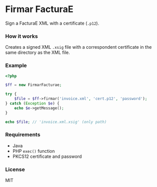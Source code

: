 # Firmar FacturaE 

Sign a FacturaE XML with a certificate (`.p12`).

### How it works

Creates a signed XML `.xsig` file with a correspondent certificate in the same directory as the XML file.

### Example

```php
<?php

$ff = new FirmarFacturae;

try {
    $file = $ff->firmar('invoice.xml', 'cert.p12', 'password');
} catch (Exception $e) {
    echo $e->getMessage();
}

echo $file; // 'invoice.xml.xsig' (only path)

```

### Requirements

* Java 
* PHP `exec()` function
* PKCS12 certificate and password

### License

MIT